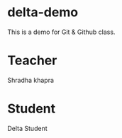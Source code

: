# delta-demo
This is a demo for  Git &amp; Github class.

# Teacher
Shradha khapra

# Student
Delta Student